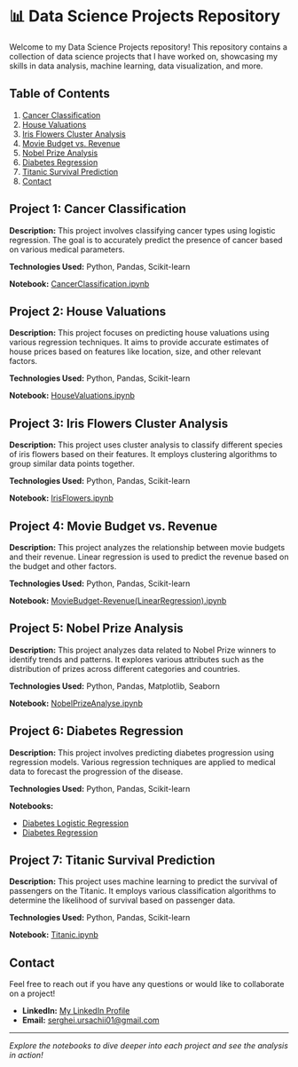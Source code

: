 # 📊 Data Science Projects Repository

Welcome to my Data Science Projects repository! This repository contains a collection of data science projects that I have worked on, showcasing my skills in data analysis, machine learning, data visualization, and more.

## Table of Contents

1. [Cancer Classification](#project-1-cancer-classification)
2. [House Valuations](#project-2-house-valuations)
3. [Iris Flowers Cluster Analysis](#project-3-iris-flowers-cluster-analysis)
4. [Movie Budget vs. Revenue](#project-4-movie-budget-vs-revenue)
5. [Nobel Prize Analysis](#project-5-nobel-prize-analysis)
6. [Diabetes Regression](#project-6-diabetes-regression)
7. [Titanic Survival Prediction](#project-7-titanic-survival-prediction)
8. [Contact](#contact)

## Project 1: Cancer Classification

**Description:**
This project involves classifying cancer types using logistic regression. The goal is to accurately predict the presence of cancer based on various medical parameters.

**Technologies Used:** Python, Pandas, Scikit-learn

**Notebook:** [CancerClassification.ipynb](CancerClassification.ipynb)

## Project 2: House Valuations

**Description:**
This project focuses on predicting house valuations using various regression techniques. It aims to provide accurate estimates of house prices based on features like location, size, and other relevant factors.

**Technologies Used:** Python, Pandas, Scikit-learn

**Notebook:** [HouseValuations.ipynb](HouseValuations.ipynb)

## Project 3: Iris Flowers Cluster Analysis

**Description:**
This project uses cluster analysis to classify different species of iris flowers based on their features. It employs clustering algorithms to group similar data points together.

**Technologies Used:** Python, Pandas, Scikit-learn

**Notebook:** [IrisFlowers.ipynb](IrisFlowers.ipynb)

## Project 4: Movie Budget vs. Revenue

**Description:**
This project analyzes the relationship between movie budgets and their revenue. Linear regression is used to predict the revenue based on the budget and other factors.

**Technologies Used:** Python, Pandas, Scikit-learn

**Notebook:** [MovieBudget-Revenue(LinearRegression).ipynb](MovieBudget-Revenue(LinearRegression).ipynb)

## Project 5: Nobel Prize Analysis

**Description:**
This project analyzes data related to Nobel Prize winners to identify trends and patterns. It explores various attributes such as the distribution of prizes across different categories and countries.

**Technologies Used:** Python, Pandas, Matplotlib, Seaborn

**Notebook:** [NobelPrizeAnalyse.ipynb](NobelPrizeAnalyse.ipynb)

## Project 6: Diabetes Regression

**Description:**
This project involves predicting diabetes progression using regression models. Various regression techniques are applied to medical data to forecast the progression of the disease.

**Technologies Used:** Python, Pandas, Scikit-learn

**Notebooks:**
- [Diabetes Logistic Regression](diabetes_log_regression.ipynb)
- [Diabetes Regression](diabetes_regression.ipynb)

## Project 7: Titanic Survival Prediction

**Description:**
This project uses machine learning to predict the survival of passengers on the Titanic. It employs various classification algorithms to determine the likelihood of survival based on passenger data.

**Technologies Used:** Python, Pandas, Scikit-learn

**Notebook:** [Titanic.ipynb](titanic.ipynb)

## Contact

Feel free to reach out if you have any questions or would like to collaborate on a project!

- **LinkedIn:** [My LinkedIn Profile](https://www.linkedin.com/in/serghei-ursachii-254b39153/)
- **Email:** [serghei.ursachii01@gmail.com](mailto:serghei.ursachii01@gmail.com)

---

*Explore the notebooks to dive deeper into each project and see the analysis in action!*
